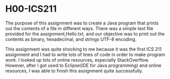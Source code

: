 # H00-ICS211

The purpose of this assignment was to create a Java program that prints out the contents of a file in different ways. There was a simple text file provided for the assignment,Hello.txt, and our objective was to print out the contents as binary, hexadecimal, and strings UTF-8 encoding. 

This assignment was quite shocking to me because it was the first ICS 211 assignment and I had to write lots of lines of code in order to make program work. I looked up lots of online resources, especially StackOverflow. However, after I got used to Eclipse(IDE for Java programming) and online resources, I was able to finish this assignment quite successfully. 
